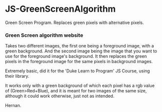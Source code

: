 # JS-GreenScreenAlgorithm
Green Screen Program. Replaces green pixels with alternative pixels.

<h3>Green Screen algorithm website</h3>
Takes two different images, the first one being a foreground image, with a green background. And the second image being the image that you want to use for the foreground image's background. It then replaces the green pixels in the foreground image for the same pixels in background images.

Extremely basic, did it for the 'Duke Learn to Program' JS Course, using their library.

It works only with a green background of which each pixel has a rgb value of (Green>Red+Blue), and it is meant for two images of the same size, although it could work otherwise, just not as intended.

Hernan.

